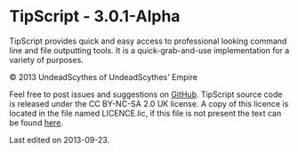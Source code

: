 # TipScript - 3.0.1-Alpha #

TipScript provides quick and easy access to professional looking command line
and file outputting tools. It is a quick-grab-and-use implementation for a
variety of purposes.

&copy; 2013 UndeadScythes of UndeadScythes' Empire

Feel free to post issues and suggestions on [GitHub](https://github.com/UndeadScythes/TipScript).
TipScript source code is released under the CC BY-NC-SA 2.0 UK license.
A copy of this licence is located in the file named LICENCE.lic, if this file is
not present the text can be found [here](http://creativecommons.org/licenses/by-nc-sa/2.0/uk/legalcode).

Last edited on 2013-09-23.
